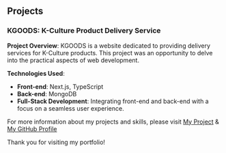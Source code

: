 ## Projects

### KGOODS: K-Culture Product Delivery Service

**Project Overview**: KGOODS is a website dedicated to providing delivery services for K-Culture products. This project was an opportunity to delve into the practical aspects of web development.

**Technologies Used**:

- **Front-end**: Next.js, TypeScript
- **Back-end**: MongoDB
- **Full-Stack Development**: Integrating front-end and back-end with a focus on a seamless user experience.

For more information about my projects and skills, please visit [My Project](https://bazzarproject2.vercel.app/) & [My GitHub Profile](https://github.com/rldbs2002)

Thank you for visiting my portfolio!
